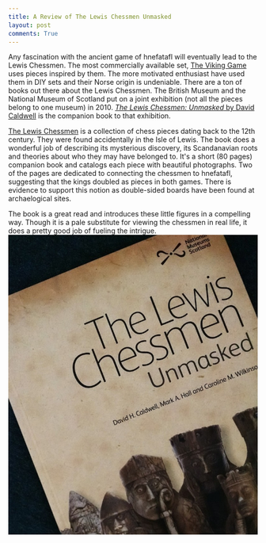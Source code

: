 ```yaml
---
title: A Review of The Lewis Chessmen Unmasked
layout: post
comments: True
---
```


Any fascination with the ancient game of hnefatafl will eventually lead to the Lewis Chessmen.  The most commercially available set, [The Viking Game](https://amzn.to/2X1KfPw) uses pieces inspired by them. The more motivated enthusiast have used them in DIY sets and their Norse origin is undeniable.  There are a ton of books out there about the Lewis Chessmen. The British Museum and the National Museum of Scotland put on a joint exhibition (not all the pieces belong to one museum) in 2010. [*The Lewis Chessmen: Unmasked* by David Caldwell](https://amzn.to/2YhtUmw) is the companion book to that exhibition.

[The Lewis Chessmen](http://www.britishmuseum.org/about_us/news_and_press/statements/the_lewis_chessmen.aspx) is a collection of chess pieces dating back to the 12th century.  They were found accidentally in the
Isle of Lewis.  The book does a wonderful job of describing its mysterious discovery, its Scandanavian roots and theories about who they may have belonged to.  It's a short (80 pages) companion book and catalogs each piece 
with beautiful photographs. Two of the pages are dedicated to connecting the chessmen to hnefatafl, suggesting that the kings doubled as pieces in both games.  There is evidence to support this notion as double-sided boards have been found at archaelogical sites.  

The book is a great read and introduces these little figures in a compelling way.
Though it is a pale substitute for viewing the chessmen in real life, it does a pretty good job of fueling the intrigue.   
![Lewis Chessmen Unmasked](/assets/lewis-chessmen-unmasked.jpg)

